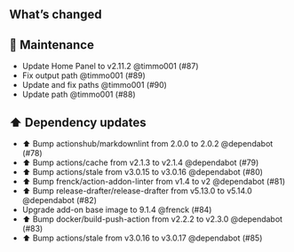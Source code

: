 ## What’s changed

## 🧰 Maintenance

- Update Home Panel to v2.11.2 @timmo001 (#87)
- Fix output path @timmo001 (#89)
- Update and fix paths @timmo001 (#90)
- Update path @timmo001 (#88)

## ⬆️ Dependency updates

- ⬆️ Bump actionshub/markdownlint from 2.0.0 to 2.0.2 @dependabot (#78)
- ⬆️ Bump actions/cache from v2.1.3 to v2.1.4 @dependabot (#79)
- ⬆️ Bump actions/stale from v3.0.15 to v3.0.16 @dependabot (#80)
- ⬆️ Bump frenck/action-addon-linter from v1.4 to v2 @dependabot (#81)
- ⬆️ Bump release-drafter/release-drafter from v5.13.0 to v5.14.0 @dependabot (#82)
- Upgrade add-on base image to 9.1.4 @frenck (#84)
- ⬆️ Bump docker/build-push-action from v2.2.2 to v2.3.0 @dependabot (#83)
- ⬆️ Bump actions/stale from v3.0.16 to v3.0.17 @dependabot (#85)
